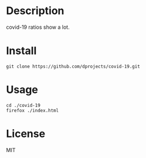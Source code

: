 # Description

covid-19 ratios show a lot.

# Install

    git clone https://github.com/dprojects/covid-19.git

# Usage

    cd ./covid-19
    firefox ./index.html

# License

MIT
